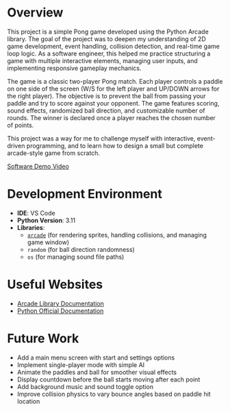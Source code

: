 # Overview

This project is a simple Pong game developed using the Python Arcade library. The goal of the project was to deepen my understanding of 2D game development, event handling, collision detection, and real-time game loop logic. As a software engineer, this helped me practice structuring a game with multiple interactive elements, managing user inputs, and implementing responsive gameplay mechanics.

The game is a classic two-player Pong match. Each player controls a paddle on one side of the screen (W/S for the left player and UP/DOWN arrows for the right player). The objective is to prevent the ball from passing your paddle and try to score against your opponent. The game features scoring, sound effects, randomized ball direction, and customizable number of rounds. The winner is declared once a player reaches the chosen number of points.

This project was a way for me to challenge myself with interactive, event-driven programming, and to learn how to design a small but complete arcade-style game from scratch.

[Software Demo Video](http://https://youtu.be/5kDdeWU80X4)

# Development Environment

- **IDE**: VS Code  
- **Python Version**: 3.11  
- **Libraries**:  
  - [`arcade`](https://api.arcade.academy/en/latest/) (for rendering sprites, handling collisions, and managing game window)
  - `random` (for ball direction randomness)
  - `os` (for managing sound file paths)

# Useful Websites

* [Arcade Library Documentation](https://api.arcade.academy/en/latest/)
* [Python Official Documentation](https://docs.python.org/3/)

# Future Work

* Add a main menu screen with start and settings options  
* Implement single-player mode with simple AI  
* Animate the paddles and ball for smoother visual effects  
* Display countdown before the ball starts moving after each point  
* Add background music and sound toggle option  
* Improve collision physics to vary bounce angles based on paddle hit location

